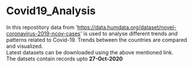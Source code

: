 # Covid19_Analysis
In this repostitory data from 'https://data.humdata.org/dataset/novel-coronavirus-2019-ncov-cases' is used to analyse different trends and patterns related to Covid-19. Trends between the countries are compared and visualized.
<br>
Latest datasets can be downloaded using the above mentioned link.
<br>
The datsets contain records upto <b>27-Oct-2020</b>
